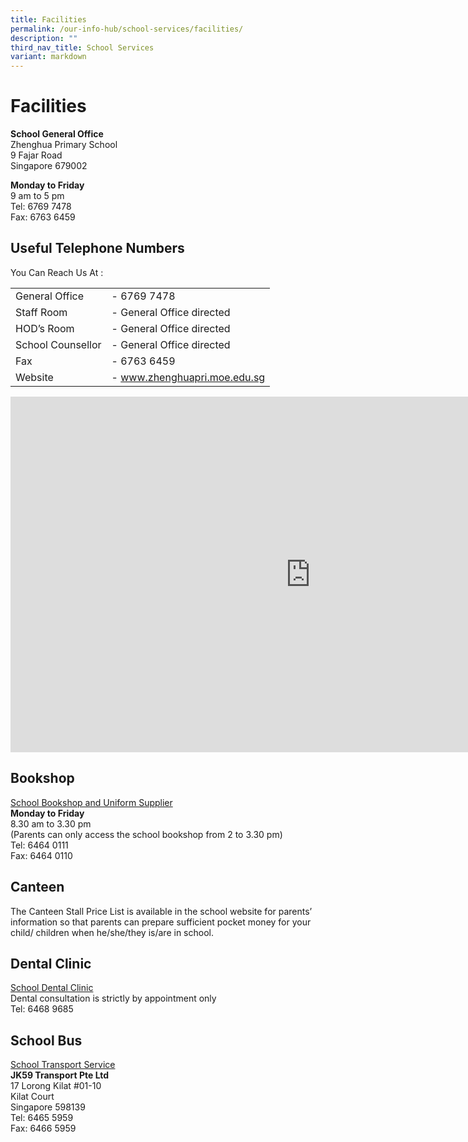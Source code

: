 ```yaml
---
title: Facilities
permalink: /our-info-hub/school-services/facilities/
description: ""
third_nav_title: School Services
variant: markdown
---
```

# Facilities

**School General Office**<br>
Zhenghua Primary School<br>
9 Fajar Road<br>
Singapore 679002

**Monday to Friday**<br>
9 am to 5 pm<br>
Tel: 6769 7478<br>
Fax: 6763 6459

Useful Telephone Numbers
------------------------


You Can Reach Us At :

|  |  |
|-------------------|-------------------------------------|
| General Office    | - 6769 7478 |
| Staff Room | - General Office directed    |
| HOD’s Room | - General Office directed    |
| School Counsellor | - General Office directed    |
| Fax | - 6763 6459 |
| Website | - <a href="http://www.zhenghuapri.moe.edu.sg/" target="_blank">www.zhenghuapri.moe.edu.sg</a> |

<iframe allowfullscreen="true" height="569" width="960" frameborder="0" src="https://docs.google.com/presentation/d/e/2PACX-1vQJulvnc6fI8brld21JAfYujvZQD1M6tYhCr0SteDzv1WGqOulOq9pGsGLvcgyB_5KBiLFLEzMcMlW-/embed?start=false&amp;loop=false&amp;delayms=3000"></iframe>

## Bookshop

<u>School Bookshop and Uniform Supplier</u><br>
**Monday to Friday**<br>
8.30 am to 3.30 pm<br>
(Parents can only access the school bookshop from 2 to 3.30 pm)<br>
Tel: 6464 0111<br>
Fax: 6464 0110

## Canteen

The Canteen Stall Price List is available in the school website for parents’ information so that parents can prepare sufficient pocket money for your child/ children when he/she/they is/are in school.  
  
## Dental Clinic

<u>School Dental Clinic</u><br>
Dental consultation is strictly by appointment only<br>
Tel: 6468 9685

## School Bus

<u>School Transport Service</u><br>
**JK59 Transport Pte Ltd**<br>
17 Lorong Kilat #01-10<br>
Kilat Court<br>
Singapore 598139<br>
Tel: 6465 5959<br>
Fax: 6466 5959